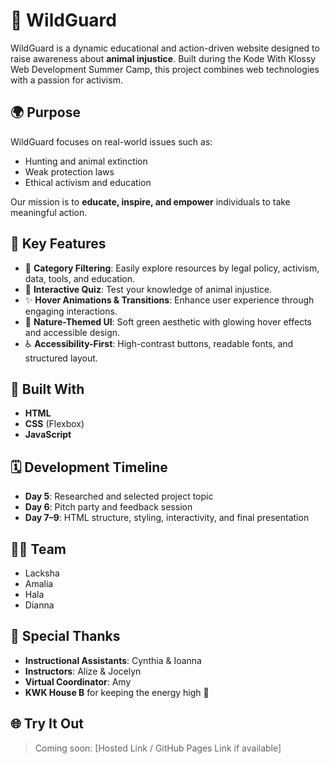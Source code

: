 # 🐾 WildGuard

WildGuard is a dynamic educational and action-driven website designed to raise awareness about **animal injustice**. Built during the Kode With Klossy Web Development Summer Camp, this project combines web technologies with a passion for activism.

## 🌍 Purpose
WildGuard focuses on real-world issues such as:
- Hunting and animal extinction
- Weak protection laws
- Ethical activism and education

Our mission is to **educate, inspire, and empower** individuals to take meaningful action.

## 🧠 Key Features
- 🎯 **Category Filtering**: Easily explore resources by legal policy, activism, data, tools, and education.
- 💬 **Interactive Quiz**: Test your knowledge of animal injustice.
- ✨ **Hover Animations & Transitions**: Enhance user experience through engaging interactions.
- 🎨 **Nature-Themed UI**: Soft green aesthetic with glowing hover effects and accessible design.
- ♿ **Accessibility-First**: High-contrast buttons, readable fonts, and structured layout.

## 🔧 Built With
- **HTML**
- **CSS** (Flexbox)
- **JavaScript**

## 🗓️ Development Timeline
- **Day 5**: Researched and selected project topic
- **Day 6**: Pitch party and feedback session
- **Day 7–9**: HTML structure, styling, interactivity, and final presentation

## 👩‍💻 Team
- Lacksha
- Amalia  
- Hala  
- Dianna  

## 🙏 Special Thanks
- **Instructional Assistants**: Cynthia & Ioanna  
- **Instructors**: Alize & Jocelyn  
- **Virtual Coordinator**: Amy  
- **KWK House B** for keeping the energy high 🎉  

## 🌐 Try It Out
> Coming soon: [Hosted Link / GitHub Pages Link if available]

